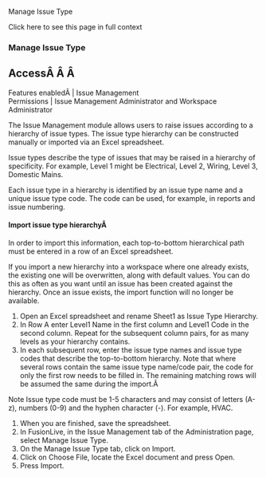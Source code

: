 Manage Issue Type

Click here to see this page in full context

###  Manage Issue Type

AccessÂ Â Â  
---  
Features enabledÂ  |  Issue Management   
Permissions  |  Issue Management Administrator and Workspace Administrator   
  
  
The Issue Management module allows users to raise issues according to a
hierarchy of issue types. The issue type hierarchy can be constructed manually
or imported via an Excel spreadsheet.

Issue types describe the type of issues that may be raised in a hierarchy of
specificity. For example, Level 1 might be Electrical, Level 2, Wiring, Level
3, Domestic Mains.

Each issue type in a hierarchy is identified by an issue type name and a
unique issue type code. The code can be used, for example, in reports and
issue numbering.

####  Import issue type hierarchyÂ

In order to import this information, each top-to-bottom hierarchical path must
be entered in a row of an Excel spreadsheet.

If you import a new hierarchy into a workspace where one already exists, the
existing one will be overwritten, along with default values. You can do this
as often as you want until an issue has been created against the hierarchy.
Once an issue exists, the import function will no longer be available.

  1. Open an Excel spreadsheet and rename Sheet1 as Issue Type Hierarchy. 
  2. In Row A enter Level1 Name in the first column and Level1 Code in the second column. Repeat for the subsequent column pairs, for as many levels as your hierarchy contains. 
  3. In each subsequent row, enter the issue type names and issue type codes that describe the top-to-bottom hierarchy. Note that where several rows contain the same issue type name/code pair, the code for only the first row needs to be filled in. The remaining matching rows will be assumed the same during the import.Â 

Note  Issue type code must be 1-5 characters and may consist of letters (A-z),
numbers (0-9) and the hyphen character (-). For example, HVAC.

  1. When you are finished, save the spreadsheet. 
  2. In FusionLive, in the Issue Management tab of the Administration page, select Manage Issue Type. 
  3. On the Manage Issue Type tab, click on Import. 
  4. Click on Choose File, locate the Excel document and press Open. 
  5. Press Import. 

